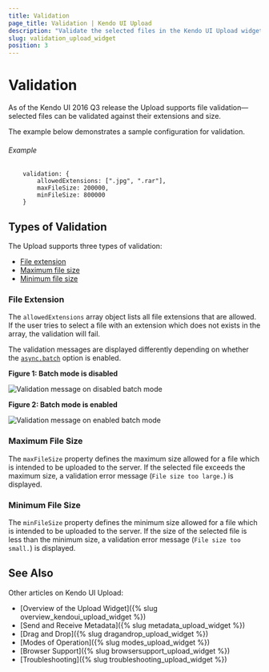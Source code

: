 ```yaml
---
title: Validation
page_title: Validation | Kendo UI Upload
description: "Validate the selected files in the Kendo UI Upload widget."
slug: validation_upload_widget
position: 3
---
```


# Validation

As of the Kendo UI 2016 Q3 release the Upload supports file validation&mdash;selected files can be validated against their extensions and size.

The example below demonstrates a sample configuration for validation.

###### Example

        validation: {
    		allowedExtensions: [".jpg", ".rar"],
    		maxFileSize: 200000,
    		minFileSize: 800000
		}

## Types of Validation

The Upload supports three types of validation:

* [File extension](#file-extension)
* [Maximum file size](#maximum-file-size)
* [Minimum file size](#minimum-file-size)

### File Extension

The `allowedExtensions` array object lists all file extensions that are allowed. If the user tries to select a file with an extension which does not exists in the array, the validation will fail.

The validation messages are displayed differently depending on whether the [`async.batch`](/api/javascript/ui/upload#configuration-async.batch) option is enabled.

**Figure 1: Batch mode is disabled**

![Validation message on disabled batch mode](/controls/editors/upload/upload-validation-batch-disabled.png)

**Figure 2: Batch mode is enabled**

![Validation message on enabled batch mode](/controls/editors/upload/upload-validation-batch-enabled.png)

### Maximum File Size

The `maxFileSize` property defines the maximum size allowed for a file which is intended to be uploaded to the server. If the selected file exceeds the maximum size, a validation error message (`File size too large.`) is displayed.

### Minimum File Size

The `minFileSize` property defines the minimum size allowed for a file which is intended to be uploaded to the server. If the size of the selected file is less than the minimum size, a validation error message (`File size too small.`) is displayed.

## See Also

Other articles on Kendo UI Upload:

* [Overview of the Upload Widget]({% slug overview_kendoui_upload_widget %})
* [Send and Receive Metadata]({% slug metadata_upload_widget %})
* [Drag and Drop]({% slug dragandrop_upload_widget %})
* [Modes of Operation]({% slug modes_upload_widget %})
* [Browser Support]({% slug browsersupport_upload_widget %})
* [Troubleshooting]({% slug troubleshooting_upload_widget %})
